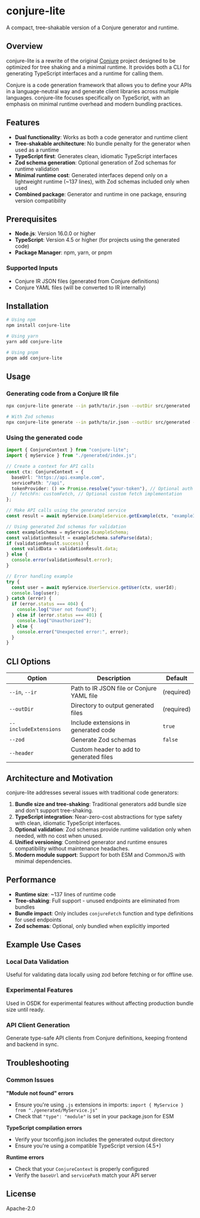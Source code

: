 # conjure-lite

A compact, tree-shakable version of a Conjure generator and runtime.

## Overview

conjure-lite is a rewrite of the original [Conjure](https://github.com/palantir/conjure) project designed to be optimized for tree shaking and a minimal runtime. It provides both a CLI for generating TypeScript interfaces and a runtime for calling them.

Conjure is a code generation framework that allows you to define your APIs in a language-neutral way and generate client libraries across multiple languages. conjure-lite focuses specifically on TypeScript, with an emphasis on minimal runtime overhead and modern bundling practices.

## Features

- **Dual functionality**: Works as both a code generator and runtime client
- **Tree-shakable architecture**: No bundle penalty for the generator when used as a runtime
- **TypeScript first**: Generates clean, idiomatic TypeScript interfaces
- **Zod schema generation**: Optional generation of Zod schemas for runtime validation
- **Minimal runtime cost**: Generated interfaces depend only on a lightweight runtime (~137 lines), with Zod schemas included only when used
- **Combined package**: Generator and runtime in one package, ensuring version compatibility

## Prerequisites

- **Node.js**: Version 16.0.0 or higher
- **TypeScript**: Version 4.5 or higher (for projects using the generated code)
- **Package Manager**: npm, yarn, or pnpm

### Supported Inputs
- Conjure IR JSON files (generated from Conjure definitions)
- Conjure YAML files (will be converted to IR internally)

## Installation

```bash
# Using npm
npm install conjure-lite

# Using yarn
yarn add conjure-lite

# Using pnpm
pnpm add conjure-lite
```

## Usage

### Generating code from a Conjure IR file

```bash
npx conjure-lite generate --in path/to/ir.json --outDir src/generated

# With Zod schemas
npx conjure-lite generate --in path/to/ir.json --outDir src/generated --zod
```

### Using the generated code

```typescript
import { ConjureContext } from "conjure-lite";
import { myService } from "./generated/index.js";

// Create a context for API calls
const ctx: ConjureContext = {
  baseUrl: "https://api.example.com",
  servicePath: "/api",
  tokenProvider: () => Promise.resolve("your-token"), // Optional auth token provider
  // fetchFn: customFetch, // Optional custom fetch implementation
};

// Make API calls using the generated service
const result = await myService.ExampleService.getExample(ctx, "exampleId");

// Using generated Zod schemas for validation
const exampleSchema = myService.ExampleSchema;
const validationResult = exampleSchema.safeParse(data);
if (validationResult.success) {
  const validData = validationResult.data;
} else {
  console.error(validationResult.error);
}

// Error handling example
try {
  const user = await myService.UserService.getUser(ctx, userId);
  console.log(user);
} catch (error) {
  if (error.status === 404) {
    console.log("User not found");
  } else if (error.status === 401) {
    console.log("Unauthorized");
  } else {
    console.error("Unexpected error:", error);
  }
}
```

## CLI Options

| Option | Description | Default |
|--------|-------------|---------|
| `--in`, `--ir` | Path to IR JSON file or Conjure YAML file | (required) |
| `--outDir` | Directory to output generated files | (required) |
| `--includeExtensions` | Include extensions in generated code | `true` |
| `--zod` | Generate Zod schemas | `false` |
| `--header` | Custom header to add to generated files | |

## Architecture and Motivation

conjure-lite addresses several issues with traditional code generators:

1. **Bundle size and tree-shaking**: Traditional generators add bundle size and don't support tree-shaking.
2. **TypeScript integration**: Near-zero-cost abstractions for type safety with clean, idiomatic TypeScript interfaces.
3. **Optional validation**: Zod schemas provide runtime validation only when needed, with no cost when unused.
4. **Unified versioning**: Combined generator and runtime ensures compatibility without maintenance headaches.
5. **Modern module support**: Support for both ESM and CommonJS with minimal dependencies.

## Performance

- **Runtime size**: ~137 lines of runtime code
- **Tree-shaking**: Full support - unused endpoints are eliminated from bundles
- **Bundle impact**: Only includes `conjureFetch` function and type definitions for used endpoints
- **Zod schemas**: Optional, only bundled when explicitly imported

## Example Use Cases

### Local Data Validation

Useful for validating data locally using zod before fetching or for offline use.

### Experimental Features

Used in OSDK for experimental features without affecting production bundle size until ready.

### API Client Generation

Generate type-safe API clients from Conjure definitions, keeping frontend and backend in sync.

## Troubleshooting

### Common Issues

**"Module not found" errors**
- Ensure you're using `.js` extensions in imports: `import { MyService } from "./generated/MyService.js"`
- Check that `"type": "module"` is set in your package.json for ESM

**TypeScript compilation errors**
- Verify your tsconfig.json includes the generated output directory
- Ensure you're using a compatible TypeScript version (4.5+)

**Runtime errors**
- Check that your `ConjureContext` is properly configured
- Verify the `baseUrl` and `servicePath` match your API server

## License

Apache-2.0
